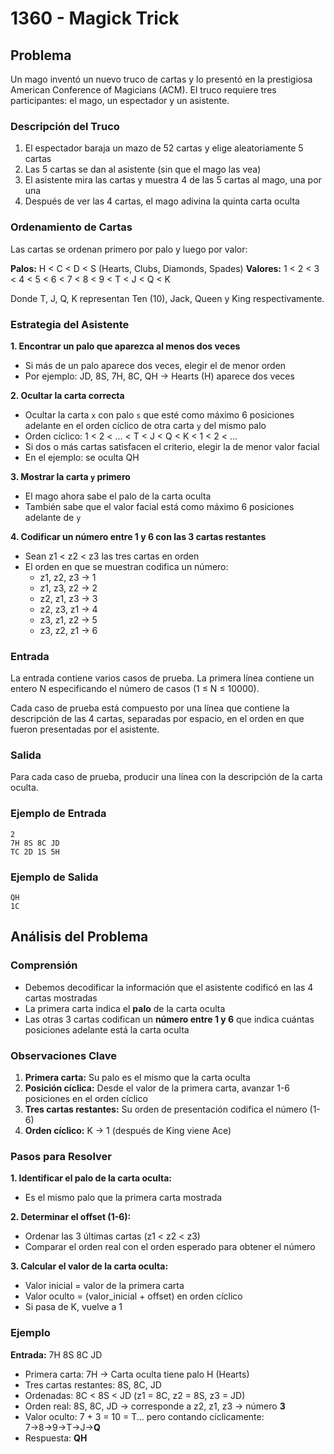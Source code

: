 # 1360 - Magick Trick

## Problema

Un mago inventó un nuevo truco de cartas y lo presentó en la prestigiosa American Conference of Magicians (ACM). El truco requiere tres participantes: el mago, un espectador y un asistente.

### Descripción del Truco

1. El espectador baraja un mazo de 52 cartas y elige aleatoriamente 5 cartas
2. Las 5 cartas se dan al asistente (sin que el mago las vea)
3. El asistente mira las cartas y muestra 4 de las 5 cartas al mago, una por una
4. Después de ver las 4 cartas, el mago adivina la quinta carta oculta

### Ordenamiento de Cartas

Las cartas se ordenan primero por palo y luego por valor:

**Palos:** H < C < D < S (Hearts, Clubs, Diamonds, Spades)
**Valores:** 1 < 2 < 3 < 4 < 5 < 6 < 7 < 8 < 9 < T < J < Q < K

Donde T, J, Q, K representan Ten (10), Jack, Queen y King respectivamente.

### Estrategia del Asistente

**1. Encontrar un palo que aparezca al menos dos veces**
   - Si más de un palo aparece dos veces, elegir el de menor orden
   - Por ejemplo: JD, 8S, 7H, 8C, QH → Hearts (H) aparece dos veces

**2. Ocultar la carta correcta**
   - Ocultar la carta `x` con palo `s` que esté como máximo 6 posiciones adelante en el orden cíclico de otra carta `y` del mismo palo
   - Orden cíclico: 1 < 2 < ... < T < J < Q < K < 1 < 2 < ...
   - Si dos o más cartas satisfacen el criterio, elegir la de menor valor facial
   - En el ejemplo: se oculta QH

**3. Mostrar la carta `y` primero**
   - El mago ahora sabe el palo de la carta oculta
   - También sabe que el valor facial está como máximo 6 posiciones adelante de `y`

**4. Codificar un número entre 1 y 6 con las 3 cartas restantes**
   - Sean z1 < z2 < z3 las tres cartas en orden
   - El orden en que se muestran codifica un número:
     - z1, z2, z3 → 1
     - z1, z3, z2 → 2
     - z2, z1, z3 → 3
     - z2, z3, z1 → 4
     - z3, z1, z2 → 5
     - z3, z2, z1 → 6

### Entrada

La entrada contiene varios casos de prueba. La primera línea contiene un entero N especificando el número de casos (1 ≤ N ≤ 10000).

Cada caso de prueba está compuesto por una línea que contiene la descripción de las 4 cartas, separadas por espacio, en el orden en que fueron presentadas por el asistente.

### Salida

Para cada caso de prueba, producir una línea con la descripción de la carta oculta.

### Ejemplo de Entrada
```
2
7H 8S 8C JD
TC 2D 1S 5H
```

### Ejemplo de Salida
```
QH
1C
```

## Análisis del Problema

### Comprensión
- Debemos decodificar la información que el asistente codificó en las 4 cartas mostradas
- La primera carta indica el **palo** de la carta oculta
- Las otras 3 cartas codifican un **número entre 1 y 6** que indica cuántas posiciones adelante está la carta oculta

### Observaciones Clave

1. **Primera carta:** Su palo es el mismo que la carta oculta
2. **Posición cíclica:** Desde el valor de la primera carta, avanzar 1-6 posiciones en el orden cíclico
3. **Tres cartas restantes:** Su orden de presentación codifica el número (1-6)
4. **Orden cíclico:** K → 1 (después de King viene Ace)

### Pasos para Resolver

**1. Identificar el palo de la carta oculta:**
   - Es el mismo palo que la primera carta mostrada

**2. Determinar el offset (1-6):**
   - Ordenar las 3 últimas cartas (z1 < z2 < z3)
   - Comparar el orden real con el orden esperado para obtener el número

**3. Calcular el valor de la carta oculta:**
   - Valor inicial = valor de la primera carta
   - Valor oculto = (valor_inicial + offset) en orden cíclico
   - Si pasa de K, vuelve a 1

### Ejemplo
**Entrada:** 7H 8S 8C JD
- Primera carta: 7H → Carta oculta tiene palo H (Hearts)
- Tres cartas restantes: 8S, 8C, JD
- Ordenadas: 8C < 8S < JD (z1 = 8C, z2 = 8S, z3 = JD)
- Orden real: 8S, 8C, JD → corresponde a z2, z1, z3 → número **3**
- Valor oculto: 7 + 3 = 10 = T... pero contando cíclicamente: 7→8→9→T→J→**Q**
- Respuesta: **QH**
